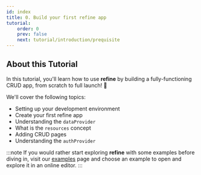 ```yaml
---
id: index
title: 0. Build your first refine app
tutorial:
    order: 0
    prev: false
    next: tutorial/introduction/prequisite
---
```


## About this Tutorial

In this tutorial, you'll learn how to use **refine** by building a fully-functioning CRUD app, from scratch to full launch! 🚀

We'll cover the following topics:

-   Setting up your development environment
-   Create your first refine app
-   Understanding the `dataProvider`
-   What is the `resources` concept
-   Adding CRUD pages
-   Understanding the `authProvider`

:::note
If you would rather start exploring **refine** with some examples before diving in, visit our [examples](/examples) page and choose an example to open and explore it in an online editor.
:::
